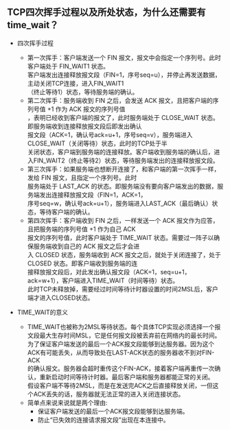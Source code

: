 ## TCP四次挥手过程以及所处状态，为什么还需要有 time_wait？

* 四次挥手过程
  * 第一次挥手：客户端发送一个 FIN 报文，报文中会指定一个序列号。此时客户端处于 FIN_WAIT1 状态。  
    客户端发出连接释放报文段（FIN=1，序号seq=u），并停止再发送数据，主动关闭TCP连接，进入FIN_WAIT1  
    （终止等待1）状态，等待服务端的确认。
  * 第二次挥手：服务端收到 FIN 之后，会发送 ACK 报文，且把客户端的序列号值 +1 作为 ACK 报文的序列号值  
    ，表明已经收到客户端的报文了，此时服务端处于 CLOSE_WAIT 状态。即服务端收到连接释放报文段后即发出确认  
    报文段（ACK=1，确认号ack=u+1，序号seq=v），服务端进入CLOSE_WAIT（关闭等待）状态，此时的TCP处于半  
    关闭状态，客户端到服务端的连接释放。客户端收到服务端的确认后，进入FIN_WAIT2（终止等待2）状态，等待服务端发出的连接释放报文段。
  * 第三次挥手：如果服务端也想断开连接了，和客户端的第一次挥手一样，发给 FIN 报文，且指定一个序列号。此时  
    服务端处于 LAST_ACK 的状态。即服务端没有要向客户端发出的数据，服务端发出连接释放报文段（FIN=1，ACK=1，  
    序号seq=w，确认号ack=u+1），服务端进入LAST_ACK（最后确认）状态，等待客户端的确认。
  * 第四次挥手：客户端收到 FIN 之后，一样发送一个 ACK 报文作为应答，且把服务端的序列号值 +1 作为自己 ACK  
    报文的序列号值，此时客户端处于 TIME_WAIT 状态。需要过一阵子以确保服务端收到自己的 ACK 报文之后才会进  
    入 CLOSED 状态，服务端收到 ACK 报文之后，就处于关闭连接了，处于 CLOSED 状态。即客户端收到服务端的连  
    接释放报文段后，对此发出确认报文段（ACK=1，seq=u+1，ack=w+1），客户端进入TIME_WAIT（时间等待）状态。  
    此时TCP未释放掉，需要经过时间等待计时器设置的时间2MSL后，客户端才进入CLOSED状态。


* TIME_WAIT的意义
  * TIME_WAIT也被称为2MSL等待状态。每个具体TCP实现必须选择一个报文段最大生存时间MSL，它是任何报文段被丢弃前在网络内的最长时间。
    为了保证客户端发送的最后一个ACK报文段能够到达服务器。因为这个ACK有可能丢失，从而导致处在LAST-ACK状态的服务器收不到对FIN-ACK  
    的确认报文。服务器会超时重传这个FIN-ACK，接着客户端再重传一次确认，重新启动时间等待计时器。最后客户端和服务器都能正常的关闭。  
    假设客户端不等待2MSL，而是在发送完ACK之后直接释放关闭，一但这个ACK丢失的话，服务器就无法正常的进入关闭连接状态。
  * 简单点来说来说就是两个理由:
    * 保证客户端发送的最后一个ACK报文段能够到达服务端。
    * 防止“已失效的连接请求报文段”出现在本连接中。

